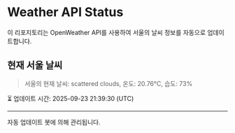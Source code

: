
# Weather API Status

이 리포지토리는 OpenWeather API를 사용하여 서울의 날씨 정보를 자동으로 업데이트합니다.

## 현재 서울 날씨
> 서울의 현재 날씨: scattered clouds, 온도: 20.76°C, 습도: 73%

⏳ 업데이트 시간: 2025-09-23 21:39:30 (UTC)

---
자동 업데이트 봇에 의해 관리됩니다.
